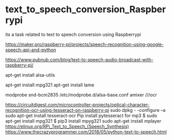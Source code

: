 # text_to_speech_conversion_Raspberrypi
its a task related to text to speech conversion using Raspberrypi



https://maker.pro/raspberry-pi/projects/speech-recognition-using-google-speech-api-and-python

https://www.pubnub.com/blog/text-to-speech-audio-broadcast-with-raspberry-pi/

apt-get install alsa-utils

apt-get install mpg321
apt-get install lame

modprobe snd-bcm2835
/etc/modprobe.d/alsa-base.conf
amixer
///ocr

https://circuitdigest.com/microcontroller-projects/optical-character-recognition-ocr-using-tesseract-on-raspberry-pi
sudo dpkg - -configure –a
sudo apt-get install tesseract-ocr
Pip install pytesseract
for mp3
$ sudo apt-get install mpg321
$ pip3 install mpyg321
sudo apt-get install mplayer
https://elinux.org/RPi_Text_to_Speech_(Speech_Synthesis)
https://www.thecrazyprogrammer.com/2018/05/python-text-to-speech.html
